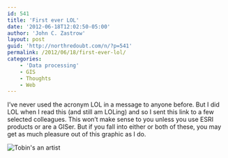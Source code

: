 ```yaml
---
id: 541
title: 'First ever LOL'
date: '2012-06-18T12:02:50-05:00'
author: 'John C. Zastrow'
layout: post
guid: 'http://northredoubt.com/n/?p=541'
permalink: /2012/06/18/first-ever-lol/
categories:
    - 'Data processing'
    - GIS
    - Thoughts
    - Web
---
```


I’ve never used the acronym LOL in a message to anyone before. But I did LOL when I read this (and still am LOLing) and so I sent this link to a few selected colleagues. This won’t make sense to you unless you use ESRI products or are a GISer. But if you fall into either or both of these, you may get as much pleasure out of this graphic as I do.

![](https://lh6.googleusercontent.com/-K4zFYDHgEJs/T98pSpiIh2I/AAAAAAAADEo/VXiKHYQ5Owg/s918/1.png "Tobin's an artist")